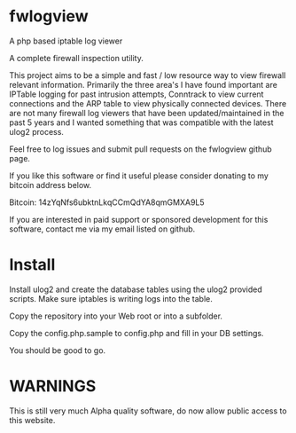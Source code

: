 fwlogview
=========

A php based iptable log viewer

A complete firewall inspection utility.

This project aims to be a simple and fast / low resource way to view firewall relevant information. Primarily the three area's I have found important are IPTable logging for past intrusion attempts, Conntrack to view current connections and the ARP table to view physically connected devices. There are not many firewall log viewers that have been updated/maintained in the past 5 years and I wanted something that was compatible with the latest ulog2 process.

Feel free to log issues and submit pull requests on the fwlogview github page.

If you like this software or find it useful please consider donating to my bitcoin address below.

Bitcoin: 14zYqNfs6ubktnLkqCCmQdYA8qmGMXA9L5

If you are interested in paid support or sponsored development for this software, contact me via my email listed on github.

Install
=======
Install ulog2 and create the database tables using the ulog2 provided scripts.  Make sure iptables is writing logs into the table.

Copy the repository into your Web root or into a subfolder.

Copy the config.php.sample to config.php and fill in your DB settings.

You should be good to go.

WARNINGS
=========
This is still very much Alpha quality software, do now allow public access to this website.
